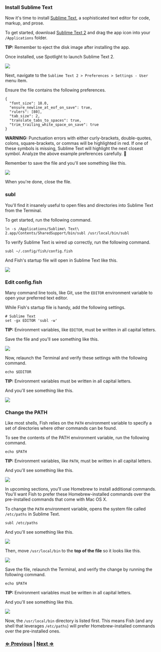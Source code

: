 ### Install Sublime Text

Now it's time to install [Sublime Text](http://www.sublimetext.com/), a sophisticated text editor for code, markup, and prose.

To get started, download [Sublime Text 2](http://c758482.r82.cf2.rackcdn.com/Sublime%20Text%202.0.2.dmg) and drag the app icon into your `/Applications` folder.

**TIP:** Remember to eject the disk image after installing the app.

Once installed, use Spotlight to launch Sublime Text 2.

![](https://i.imgur.com/rrHkcoy.jpg)

Next, navigate to the `Sublime Text 2 > Preferences > Settings - User` menu item.

Ensure the file contains the following preferences.

```
{
  "font_size": 18.0,
  "ensure_newline_at_eof_on_save": true,
  "rulers": [80],
  "tab_size": 2,
  "translate_tabs_to_spaces": true,
  "trim_trailing_white_space_on_save": true
}
```

**WARNING:** Punctuation errors with either curly-brackets, double-quotes, colons, square-brackets, or commas will be highlighted in red. If one of these symbols is missing, Sublime Text will highlight the next closest symbol. Analyze the above example preferences carefully. :eyes:

Remember to save the file and you'll see something like this.

![](https://i.imgur.com/W7P51S3.png)

When you're done, close the file.

### subl

You'll find it insanely useful to open files and directories into Sublime Text from the Terminal.

To get started, run the following command.

```
ln -s /Applications/Sublime\ Text\ 2.app/Contents/SharedSupport/bin/subl /usr/local/bin/subl
```

To verify Sublime Text is wired up correctly, run the following command.

```
subl ~/.config/fish/config.fish
```

And Fish's startup file will open in Sublime Text like this.

![](https://i.imgur.com/DTX8CnF.png)


### Edit config.fish

Many command line tools, like Git, use the `EDITOR` environment variable to open your preferred text editor.

While Fish's startup file is handy, add the following settings.

```
# Sublime Text
set -gx EDITOR 'subl -w'
```

**TIP:** Environment variables, like `EDITOR`, must be written in all capital letters.

Save the file and you'll see something like this.

![](https://i.imgur.com/h5uWSdZ.png)

Now, relaunch the Terminal and verify these settings with the following command.

```
echo $EDITOR
```

**TIP:** Environment variables must be written in all capital letters.

And you'll see something like this.

![](https://i.imgur.com/CHDauu6.png)


### Change the PATH

Like most shells, Fish relies on the `PATH` environment variable to specify a set of directories where other commands can be found.

To see the contents of the PATH environment variable, run the following command.

```
echo $PATH
```

**TIP:** Environment variables, like `PATH`, must be written in all capital letters.

And you'll see something like this.

![](https://i.imgur.com/gGP0k9T.png)

In upcoming sections, you'll use Homebrew to install additional commands. You'll want Fish to prefer these Homebrew-installed commands over the pre-installed commands that come with Mac OS X.

To change the `PATH` environment variable, opens the system file called `/etc/paths` in Sublime Text.

```
subl /etc/paths
```

And you'll see something like this.

![](https://i.imgur.com/1SiK0Bs.png)

Then, move `/usr/local/bin` to the **top of the file** so it looks like this.

![](https://i.imgur.com/fdJhbtl.png)

Save the file, relaunch the Terminal, and verify the change by running the following command.

```
echo $PATH
```

**TIP:** Environment variables must be written in all capital letters.

And you'll see something like this.

![](https://i.imgur.com/PNP8D3n.png)

Now, the `/usr/local/bin` directory is listed first. This means Fish (and any shell that leverages `/etc/paths`) will prefer Homebrew-installed commands over the pre-installed ones.


### [⇐ Previous](2_homebrew.md) | [Next ⇒](4_git.md)
